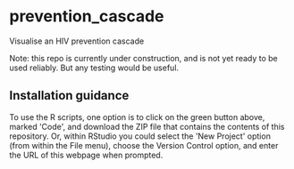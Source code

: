 # prevention_cascade
Visualise an HIV prevention cascade

Note: this repo is currently under construction, and is not yet ready to be used reliably. But any testing would be useful.

## Installation guidance
To use the R scripts, one option is to click on the green button above, marked 'Code', and download the ZIP file that contains the contents of this repository. Or, within RStudio you could select the 'New Project' option (from within the File menu), choose the Version Control option, and enter the URL of this webpage when prompted.
